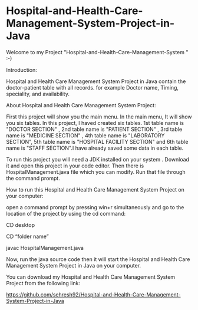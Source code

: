 # Hospital-and-Health-Care-Management-System-Project-in-Java

Welcome to my Project "Hospital-and-Health-Care-Management-System " :-)

Introduction: 

Hospital and Health Care Management System Project in Java contain the doctor-patient table with all records. for example Doctor name, Timing, speciality, and availability. 

About Hospital and Health Care Management System Project:

First this project will show you the main menu. In the main menu, It will show you six tables.
In this project, I haved created six tables. 1st table name is "DOCTOR SECTION" , 2nd table name is "PATIENT SECTION" ,
3rd table name is "MEDICINE SECTION" , 4th table name is "LABORATORY SECTION", 5th table name is "HOSPITAL FACILITY SECTION"
and 6th table name is "STAFF SECTION".I have already saved some data in each table. 

To run this project you will need a JDK installed on your system . Download it and open this project in your code editor. Then there is HospitalManagement.java file which you can modify. Run that file through the command prompt.

How to run this Hospital and Health Care Management System Project on your computer:

open a command prompt by pressing win+r simultaneously and go to the location of the project by using the cd command:

CD desktop

CD “folder name”

javac HospitalManagement.java

Now, run the java source code then it will start the Hospital and Health Care Management System Project in Java on your computer.

You can download my Hospital and Health Care Management System Project from the following link:

https://github.com/sehresh92/Hospital-and-Health-Care-Management-System-Project-in-Java


